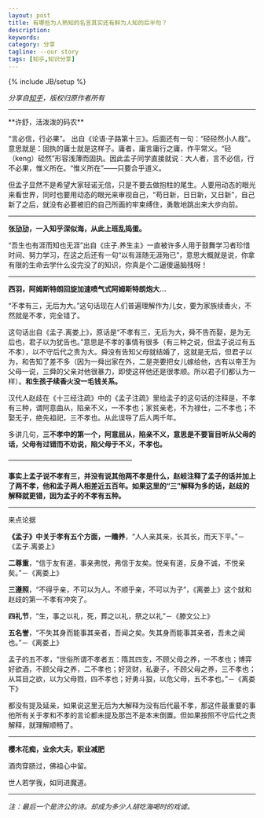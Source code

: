```yaml
---
layout: post
title: 有哪些为人熟知的名言其实还有鲜为人知的后半句？
description: 
keywords: 
category: 分享
tagline: --our story
tags: [知乎,知识分享]
---
```

{% include JB/setup %}

*分享自[知乎](http://www.zhihu.com/question/23172601)，版权归原作者所有*

<hr>
**许舒，活泼泼的码农**

“言必信，行必果”。 出自《论语·子路第十三》。后面还有一句：“硁硁然小人哉”。意思就是：固执的庸士就是这样子。庸者，庸言庸行之庸，作平常义。“硁（keng）硁然”形容浅薄而固执。因此孟子同学直接就说：大人者，言不必信，行不必果，惟义所在。“惟义所在”——只要合乎道义。

但孟子显然不是希望大家轻诺无信，只是不要去做抱柱的尾生。人要用动态的眼光来看世界，同时也要用动态的眼光来审视自己，“苟日新，日日新，又日新”，自己新了之后，就没有必要被旧的自己所画的牢束缚住，勇敢地跳出来大步向前。

<hr>

**张劢劢，一入知乎深似海，从此上班乱捣蛋。**


“吾生也有涯而知也无涯”出自《庄子.养生主》一直被许多人用于鼓舞学习者珍惜时间、努力学习，在这之后还有一句“以有涯随无涯殆已”，意思大概就是说，你拿有限的生命去学什么没完没了的知识，你真是个二逼傻逼脑残呀！

<hr>

**西羽，阿姆斯特朗回旋加速喷气式阿姆斯特朗炮大…**

“不孝有三，无后为大。”这句话现在人们普遍理解作为儿女，要为家族续香火，不然就是不孝，完全错了。

这句话出自《孟子.离娄上》，原话是“不孝有三，无后为大，舜不告而娶，是为无后也，君子以为犹告也。”意思是不孝的事情有很多（有三种之说，但孟子说过有五不孝），以不守后代之责为大。舜没有告知父母就结婚了，这就是无后，但君子以为，和告知了差不多（因为一舜出家在外，二是尧要把女儿嫁给他，古有以帝王为父母一说，三舜的父亲对他很暴力，即使这样他还是很孝顺。所以君子们都认为一样）。**和生孩子续香火没一毛钱关系。**

汉代人赵歧在《十三经注疏》中的《孟子注疏》里给孟子的这句话的注释是，不孝有三种，谓阿意曲从，陷亲不义，一不孝也；家贫亲老，不为禄仕，二不孝也；不娶无子，绝先祖祀，三不孝也。从此误导了后人两千年。

多讲几句，**三不孝中的第一个，阿意屈从，陷亲不义，意思是不要盲目听从父母的话，父母有过错而不劝说，陷父母于不义，不孝也。**

——————————————————

**事实上孟子说不孝有三，并没有说其他两不孝是什么，赵岐注释了孟子的话并加上了两不孝，他和孟子两人相差近五百年。如果这里的“三”解释为多的话，赵歧的解释就更错，因为孟子的不孝有五种。**

__________________________________

来点论据

**《孟子》中关于孝有五个方面，一赡养**，“人人亲其亲，长其长，而天下平。”－《孟子.离娄上》

**二尊重**，“信于友有道，事亲弗悦，弗信于友矣。悦亲有道，反身不诚，不悦亲矣。”－《离娄上》

**三遵照**，“不得乎亲，不可以为人。不顺乎亲，不可以为子”，《离娄上》这个就和赵歧的第一不孝有冲突了。

**四礼节**，“生，事之以礼，死，葬之以礼，祭之以礼”－《滕文公上》

**五名誉**，“不失其身而能事其亲者，吾闻之矣。失其身而能事其亲者，吾未之闻也。”－《离娄上》

孟子的五不孝，“世俗所谓不孝者五：隋其四支，不顾父母之养，一不孝也；博弈好欲酒，不顾父母之养，二不孝也；好货财，私妻子，不顾父母之养，三不孝也；从耳目之欲，以为父母戮，四不孝也；好勇斗狠，以危父母，五不孝也。”－《离娄下》

都没有提及延亲，如果说这里无后为大解释为没有后代最不孝，那这件最重要的事他所有关于孝和不孝的言论都未提及那岂不是本末倒置。但如果按照不守后代之责解释，就理解顺畅了。

<hr>

**樱木花痴，业余大夫，职业减肥**

酒肉穿肠过，佛祖心中留。

世人若学我，如同进魔道。

<hr>

*注：最后一个是济公的诗。却成为多少人胡吃海喝时的戏谑。*
      